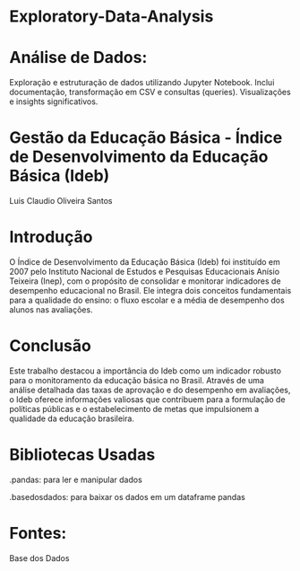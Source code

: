 # Exploratory-Data-Analysis

# Análise de Dados: 
Exploração e estruturação de dados utilizando Jupyter Notebook. Inclui documentação, transformação em CSV e consultas (queries). Visualizações e insights significativos.

# Gestão da Educação Básica - Índice de Desenvolvimento da Educação Básica (Ideb)
Luis Claudio Oliveira Santos

# Introdução
O Índice de Desenvolvimento da Educação Básica (Ideb) foi instituído em 2007 pelo Instituto Nacional de Estudos e Pesquisas Educacionais Anísio Teixeira (Inep), com o propósito de consolidar e monitorar indicadores de desempenho educacional no Brasil. Ele integra dois conceitos fundamentais para a qualidade do ensino: o fluxo escolar e a média de desempenho dos alunos nas avaliações.

# Conclusão
Este trabalho destacou a importância do Ideb como um indicador robusto para o monitoramento da educação básica no Brasil. Através de uma análise detalhada das taxas de aprovação e do desempenho em avaliações, o Ideb oferece informações valiosas que contribuem para a formulação de políticas públicas e o estabelecimento de metas que impulsionem a qualidade da educação brasileira.

# Bibliotecas Usadas

 .pandas: para ler e manipular dados
    
 .basedosdados: para baixar os dados em um dataframe pandas

# Fontes:
Base dos Dados
